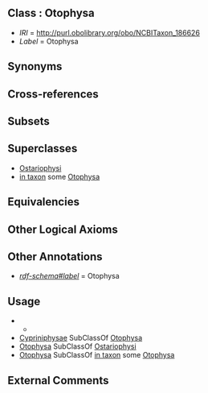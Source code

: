 
## Class : Otophysa

 * *IRI* = http://purl.obolibrary.org/obo/NCBITaxon_186626
 * *Label* = Otophysa

## Synonyms


## Cross-references


## Subsets


## Superclasses

 * [Ostariophysi](../../NCBITaxon/19/NCBITaxon_32519.md)
 * [in taxon](../../RO/62/RO_0002162.md) some [Otophysa](../../NCBITaxon/26/NCBITaxon_186626.md)

## Equivalencies


## Other Logical Axioms


## Other Annotations

 * *[rdf-schema#label](../../el/rdf-schema#label.md)* = Otophysa

## Usage

 * -
 * [Cypriniphysae](../../NCBITaxon/27/NCBITaxon_186627.md) SubClassOf [Otophysa](../../NCBITaxon/26/NCBITaxon_186626.md)
 * [Otophysa](../../NCBITaxon/26/NCBITaxon_186626.md) SubClassOf [Ostariophysi](../../NCBITaxon/19/NCBITaxon_32519.md)
 * [Otophysa](../../NCBITaxon/26/NCBITaxon_186626.md) SubClassOf [in taxon](../../RO/62/RO_0002162.md) some [Otophysa](../../NCBITaxon/26/NCBITaxon_186626.md)

## External Comments

